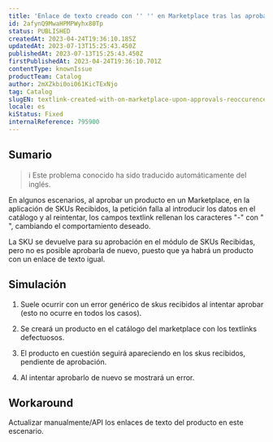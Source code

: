 ```yaml
---
title: 'Enlace de texto creado con '' '' en Marketplace tras las aprobaciones - Reoccurrence'
id: 2afynQ9MwaHPMPWyhx80Tp
status: PUBLISHED
createdAt: 2023-04-24T19:36:10.185Z
updatedAt: 2023-07-13T15:25:43.450Z
publishedAt: 2023-07-13T15:25:43.450Z
firstPublishedAt: 2023-04-24T19:36:10.701Z
contentType: knownIssue
productTeam: Catalog
author: 2mXZkbi0oi061KicTExNjo
tag: Catalog
slugEN: textlink-created-with-on-marketplace-upon-approvals-reoccurence
locale: es
kiStatus: Fixed
internalReference: 795900
---
```


## Sumario

>ℹ️ Este problema conocido ha sido traducido automáticamente del inglés.


En algunos escenarios, al aprobar un producto en un Marketplace, en la aplicación de SKUs Recibidos, la petición falla al introducir los datos en el catálogo y al reintentar, los campos textlink rellenan los caracteres "-" con " ", cambiando el comportamiento deseado.

La SKU se devuelve para su aprobación en el módulo de SKUs Recibidas, pero no es posible aprobarla de nuevo, puesto que ya habrá un producto con un enlace de texto igual.



##

## Simulación


1) Suele ocurrir con un error genérico de skus recibidos al intentar aprobar (esto no ocurre en todos los casos).

2) Se creará un producto en el catálogo del marketplace con los textlinks defectuosos.

3) El producto en cuestión seguirá apareciendo en los skus recibidos, pendiente de aprobación.

4) Al intentar aprobarlo de nuevo se mostrará un error.



## Workaround


Actualizar manualmente/API los enlaces de texto del producto en este escenario.




